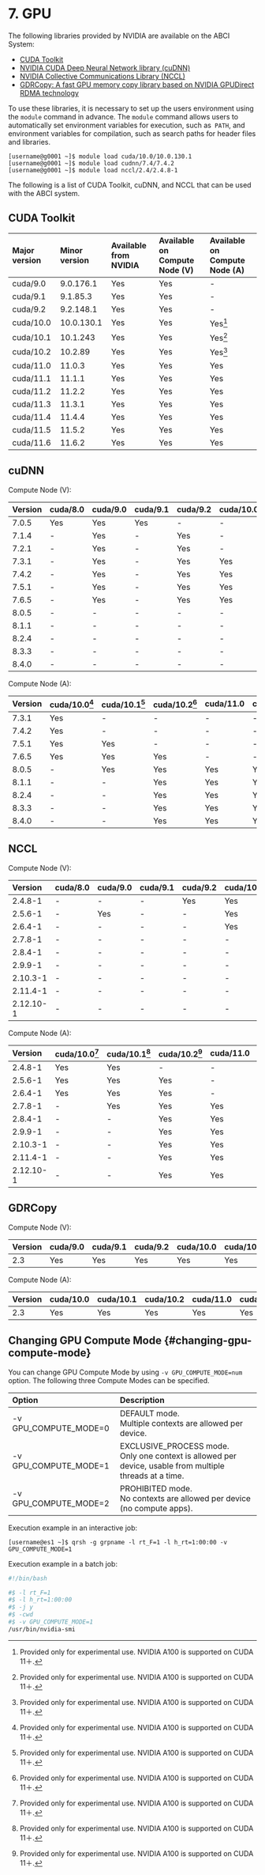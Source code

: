 # 7. GPU

The following libraries provided by NVIDIA are available on the ABCI System:

* [CUDA Toolkit](https://developer.nvidia.com/cuda-toolkit)
* [NVIDIA CUDA Deep Neural Network library (cuDNN)](https://developer.nvidia.com/cudnn)
* [NVIDIA Collective Communications Library (NCCL)](https://developer.nvidia.com/nccl)
* [GDRCopy: A fast GPU memory copy library based on NVIDIA GPUDirect RDMA technology](https://github.com/NVIDIA/gdrcopy)

To use these libraries, it is necessary to set up the users environment using the `module` command in advance. The `module` command allows users to automatically set environment variables for execution, such as` PATH`, and environment variables for compilation, such as search paths for header files and libraries.

```
[username@g0001 ~]$ module load cuda/10.0/10.0.130.1
[username@g0001 ~]$ module load cudnn/7.4/7.4.2
[username@g0001 ~]$ module load nccl/2.4/2.4.8-1
```

The following is a list of CUDA Toolkit, cuDNN, and NCCL that can be used with the ABCI system.

## CUDA Toolkit

| Major version | Minor version | Available from NVIDIA | Available on Compute Node (V) | Available on Compute Node (A) |
| :------------ | :------------ | :-------------------- | :---------------------------- | :---------------------------- |
| cuda/9.0      | 9.0.176.1     | Yes                   | Yes                           | -                             |
| cuda/9.1      | 9.1.85.3      | Yes                   | Yes                           | -                             |
| cuda/9.2      | 9.2.148.1     | Yes                   | Yes                           | -                             |
| cuda/10.0     | 10.0.130.1    | Yes                   | Yes                           | Yes[^1]                       |
| cuda/10.1     | 10.1.243      | Yes                   | Yes                           | Yes[^1]                       |
| cuda/10.2     | 10.2.89       | Yes                   | Yes                           | Yes[^1]                       |
| cuda/11.0     | 11.0.3        | Yes                   | Yes                           | Yes                           |
| cuda/11.1     | 11.1.1        | Yes                   | Yes                           | Yes                           |
| cuda/11.2     | 11.2.2        | Yes                   | Yes                           | Yes                           |
| cuda/11.3     | 11.3.1        | Yes                   | Yes                           | Yes                           |
| cuda/11.4     | 11.4.4        | Yes                   | Yes                           | Yes                           |
| cuda/11.5     | 11.5.2        | Yes                   | Yes                           | Yes                           |
| cuda/11.6     | 11.6.2        | Yes                   | Yes                           | Yes                           |

[^1]: Provided only for experimental use. NVIDIA A100 is supported on CUDA 11＋.

## cuDNN

Compute Node (V):

| Version | cuda/8.0 | cuda/9.0 | cuda/9.1 | cuda/9.2 | cuda/10.0 | cuda/10.1 | cuda/10.2 | cuda/11.0 | cuda/11.1 | cuda/11.2 | cuda/11.3 | cuda/11.4 | cuda/11.5 | cuda/11.6 |
| :------ | :------- | :------- | :------- | :------- | :-------- | :-------- | :-------- | :-------- | :-------- | :-------- | :-------- | :-------- | :-------- | :-------- |
| 7.0.5   | Yes      | Yes      | Yes      | -        | -         | -         | -         | -         | -         | -         | -         | -         | -         | -         |
| 7.1.4   | -        | Yes      | -        | Yes      | -         | -         | -         | -         | -         | -         | -         | -         | -         | -         |
| 7.2.1   | -        | Yes      | -        | Yes      | -         | -         | -         | -         | -         | -         | -         | -         | -         | -         |
| 7.3.1   | -        | Yes      | -        | Yes      | Yes       | -         | -         | -         | -         | -         | -         | -         | -         | -         |
| 7.4.2   | -        | Yes      | -        | Yes      | Yes       | -         | -         | -         | -         | -         | -         | -         | -         | -         |
| 7.5.1   | -        | Yes      | -        | Yes      | Yes       | Yes       | -         | -         | -         | -         | -         | -         | -         | -         |
| 7.6.5   | -        | Yes      | -        | Yes      | Yes       | Yes       | Yes       | -         | -         | -         | -         | -         | -         | -         |
| 8.0.5   | -        | -        | -        | -        | -         | Yes       | Yes       | Yes       | Yes       | -         | -         | -         | -         | -         |
| 8.1.1   | -        | -        | -        | -        | -         | -         | Yes       | Yes       | Yes       | Yes       | -         | -         | -         | -         |
| 8.2.4   | -        | -        | -        | -        | -         | -         | Yes       | Yes       | Yes       | Yes       | Yes       | Yes       | -         | -         |
| 8.3.3   | -        | -        | -        | -        | -         | -         | Yes       | Yes       | Yes       | Yes       | Yes       | Yes       | Yes       | Yes       |
| 8.4.0   | -        | -        | -        | -        | -         | -         | Yes       | Yes       | Yes       | Yes       | Yes       | Yes       | Yes       | Yes       |

Compute Node (A):

| Version | cuda/10.0[^1] | cuda/10.1[^1] | cuda/10.2[^1] | cuda/11.0 | cuda/11.1 | cuda/11.2 | cuda/11.3 | cuda/11.4 | cuda/11.5 | cuda/11.6 |
| :------ | :------------ | :------------ | :------------ | :-------- | :-------- | :-------- | :-------- | :-------- | :-------- | :-------- |
| 7.3.1   | Yes           | -             | -             | -         | -         | -         | -         | -         | -         | -         |
| 7.4.2   | Yes           | -             | -             | -         | -         | -         | -         | -         | -         | -         |
| 7.5.1   | Yes           | Yes           | -             | -         | -         | -         | -         | -         | -         | -         |
| 7.6.5   | Yes           | Yes           | Yes           | -         | -         | -         | -         | -         | -         | -         |
| 8.0.5   | -             | Yes           | Yes           | Yes       | Yes       | -         | -         | -         | -         | -         |
| 8.1.1   | -             | -             | Yes           | Yes       | Yes       | Yes       | -         | -         | -         | -         |
| 8.2.4   | -             | -             | Yes           | Yes       | Yes       | Yes       | Yes       | Yes       | -         | -         |
| 8.3.3   | -             | -             | Yes           | Yes       | Yes       | Yes       | Yes       | Yes       | Yes       | Yes       |
| 8.4.0   | -             | -             | Yes           | Yes       | Yes       | Yes       | Yes       | Yes       | Yes       | Yes       |

## NCCL

Compute Node (V):

| Version   | cuda/8.0 | cuda/9.0 | cuda/9.1 | cuda/9.2 | cuda/10.0 | cuda/10.1 | cuda/10.2 | cuda/11.0 | cuda/11.1 | cuda/11.2 | cuda/11.3 | cuda/11.4 | cuda/11.5 | cuda/11.6 |
| :-------- | :------- | :------- | :------- | :------- | :-------- | :-------- | :-------- | :-------- | :-------- | :-------- | :-------- | :-------- | :-------- | :-------- |
| 2.4.8-1   | -        | -        | -        | Yes      | Yes       | Yes       | -         | -         | -         | -         | -         | -         | -         | -         |
| 2.5.6-1   | -        | Yes      | -        | -        | Yes       | Yes       | Yes       | -         | -         | -         | -         | -         | -         | -         |
| 2.6.4-1   | -        | -        | -        | -        | Yes       | Yes       | Yes       | -         | -         | -         | -         | -         | -         | -         |
| 2.7.8-1   | -        | -        | -        | -        | -         | Yes       | Yes       | Yes       | Yes       | -         | -         | -         | -         | -         |
| 2.8.4-1   | -        | -        | -        | -        | -         | -         | Yes       | Yes       | Yes       | Yes       | -         | -         | -         | -         |
| 2.9.9-1   | -        | -        | -        | -        | -         | -         | Yes       | Yes       | -         | -         | Yes       | -         | -         | -         |
| 2.10.3-1  | -        | -        | -        | -        | -         | -         | Yes       | Yes       | -         | -         | -         | Yes       | -         | -         |
| 2.11.4-1  | -        | -        | -        | -        | -         | -         | Yes       | Yes       | -         | -         | -         | Yes       | Yes       | Yes       |
| 2.12.10-1 | -        | -        | -        | -        | -         | -         | Yes       | Yes       | -         | -         | -         | -         | -         | Yes       |

Compute Node (A):

| Version   | cuda/10.0[^1] | cuda/10.1[^1] | cuda/10.2[^1] | cuda/11.0 | cuda/11.1 | cuda/11.2 | cuda/11.3 | cuda/11.4 | cuda/11.5 | cuda/11.6 |
| :-------- | :------------ | :------------ | :------------ | :-------- | :-------- | :-------- | :-------- | :-------- | :-------- | :-------- |
| 2.4.8-1   | Yes           | Yes           | -             | -         | -         | -         | -         | -         | -         | -         |
| 2.5.6-1   | Yes           | Yes           | Yes           | -         | -         | -         | -         | -         | -         | -         |
| 2.6.4-1   | Yes           | Yes           | Yes           | -         | -         | -         | -         | -         | -         | -         |
| 2.7.8-1   | -             | Yes           | Yes           | Yes       | Yes       | -         | -         | -         | -         | -         |
| 2.8.4-1   | -             | -             | Yes           | Yes       | Yes       | Yes       | -         | -         | -         | -         |
| 2.9.9-1   | -             | -             | Yes           | Yes       | -         | -         | Yes       | -         | -         | -         |
| 2.10.3-1  | -             | -             | Yes           | Yes       | -         | -         | -         | Yes       | -         | -         |
| 2.11.4-1  | -             | -             | Yes           | Yes       | -         | -         | -         | Yes       | Yes       | Yes       |
| 2.12.10-1 | -             | -             | Yes           | Yes       | -         | -         | -         | -         | -         | Yes       |

## GDRCopy

Compute Node (V):

| Version | cuda/9.0 | cuda/9.1 | cuda/9.2 | cuda/10.0 | cuda/10.1 | cuda/10.2 | cuda/11.0 | cuda/11.1 | cuda/11.2 | cuda/11.3 | cuda/11.4 | cuda/11.5 | cuda/11.6 |
|:--|:--|:--|:--|:--|:--|:--|:--|:--|:--|:--|:--|:--|:--|
| 2.3 | Yes | Yes | Yes | Yes | Yes | Yes | Yes | Yes | Yes | Yes | Yes | Yes | Yes |

Compute Node (A):

| Version | cuda/10.0 | cuda/10.1 | cuda/10.2 | cuda/11.0 | cuda/11.1 | cuda/11.2 | cuda/11.3 | cuda/11.4 | cuda/11.5 | cuda/11.6 |
|:--|:--|:--|:--|:--|:--|:--|:--|:--|:--|:--|
| 2.3 | Yes | Yes | Yes | Yes | Yes | Yes | Yes | Yes | Yes | Yes |

## Changing GPU Compute Mode {#changing-gpu-compute-mode}

You can change GPU Compute Mode by using `-v GPU_COMPUTE_MODE=num` option. The following three Compute Modes can be specified.

| Option | Description |
|:--|:--|
|-v GPU\_COMPUTE\_MODE=0 | DEFAULT mode.<br>Multiple contexts are allowed per device. |
|-v GPU\_COMPUTE\_MODE=1 | EXCLUSIVE\_PROCESS mode.<br>Only one context is allowed per device, usable from multiple threads at a time. |
|-v GPU\_COMPUTE\_MODE=2 | PROHIBITED mode.<br>No contexts are allowed per device (no compute apps). |

Execution example in an interactive job:

```
[username@es1 ~]$ qrsh -g grpname -l rt_F=1 -l h_rt=1:00:00 -v GPU_COMPUTE_MODE=1
```

Execution example in a batch job:

```bash
#!/bin/bash

#$ -l rt_F=1
#$ -l h_rt=1:00:00
#$ -j y
#$ -cwd
#$ -v GPU_COMPUTE_MODE=1
/usr/bin/nvidia-smi
```
